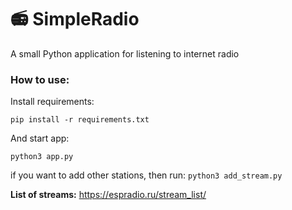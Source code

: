 # :radio: SimpleRadio
A small Python application for listening to internet radio

### How to use:
Install requirements:

```pip install -r requirements.txt```

And start app:

```python3 app.py```


if you want to add other stations, then run:
 ```python3 add_stream.py```

**List of streams:** https://espradio.ru/stream_list/
